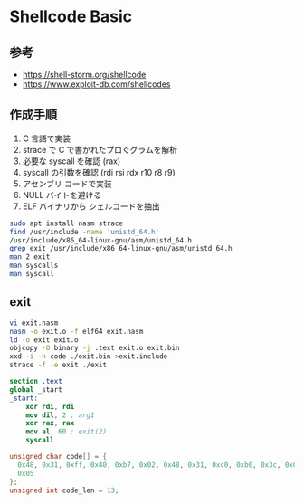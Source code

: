# Shellcode Basic

##  参考

- https://shell-storm.org/shellcode
- https://www.exploit-db.com/shellcodes

## 作成手順

1. C 言語で実装
2. strace で C で書かれたプロぐグラムを解析
3. 必要な syscall を確認 (rax)
4. syscall の引数を確認 (rdi   rsi   rdx   r10   r8    r9)
5. アセンブリ コードで実装
6. NULL バイトを避ける
7. ELF バイナリから シェルコードを抽出

```bash
sudo apt install nasm strace
find /usr/include -name 'unistd_64.h'
/usr/include/x86_64-linux-gnu/asm/unistd_64.h
grep exit /usr/include/x86_64-linux-gnu/asm/unistd_64.h
man 2 exit
man syscalls
man syscall
```

## exit

```bash
vi exit.nasm
nasm -o exit.o -f elf64 exit.nasm
ld -o exit exit.o
objcopy -O binary -j .text exit.o exit.bin
xxd -i -n code ./exit.bin >exit.include
strace -f -e exit ./exit
```

```nasm
section .text
global _start
_start:
	xor rdi, rdi
	mov dil, 2 ; arg1
	xor rax, rax
	mov al, 60 ; exit(2)
	syscall
```

```c
unsigned char code[] = {
  0x48, 0x31, 0xff, 0x40, 0xb7, 0x02, 0x48, 0x31, 0xc0, 0xb0, 0x3c, 0x0f,
  0x05
};
unsigned int code_len = 13;
```
